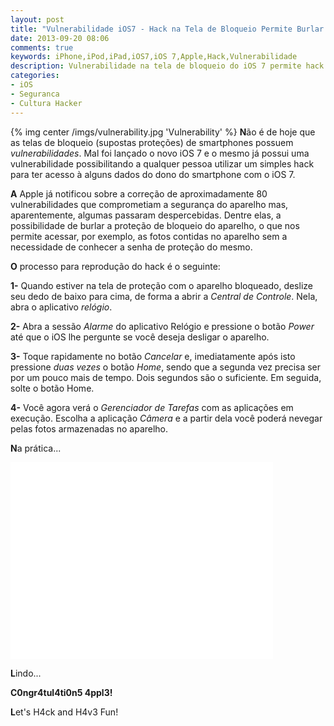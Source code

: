 ```yaml
---
layout: post
title: "Vulnerabilidade iOS7 - Hack na Tela de Bloqueio Permite Burlar Segurança"
date: 2013-09-20 08:06
comments: true
keywords: iPhone,iPod,iPad,iOS7,iOS 7,Apple,Hack,Vulnerabilidade
description: Vulnerabilidade na tela de bloqueio do iOS 7 permite hack que burla a segurança.
categories:
- iOS
- Seguranca
- Cultura Hacker
---
```

{% img center /imgs/vulnerability.jpg 'Vulnerability' %}
**N**ão é de hoje que as telas de bloqueio (supostas proteções) de smartphones possuem *vulnerabilidades*. Mal foi lançado o novo iOS 7 e o mesmo já possui uma vulnerabilidade possibilitando a qualquer pessoa utilizar um simples hack para ter acesso à alguns dados do dono do smartphone com o iOS 7.

**A** Apple já notificou sobre a correção de aproximadamente 80 vulnerabilidades que comprometiam a segurança do aparelho mas, aparentemente, algumas passaram despercebidas. Dentre elas, a possibilidade de burlar a proteção de bloqueio do aparelho, o que nos permite acessar, por exemplo, as fotos contidas no aparelho sem a necessidade de conhecer a senha de proteção do mesmo.

**O** processo para reprodução do hack é o seguinte:

**1-** Quando estiver na tela de proteção com o aparelho bloqueado, deslize seu dedo de baixo para cima, de forma a abrir a *Central de Controle*. Nela, abra o aplicativo *relógio*.

**2-** Abra a sessão *Alarme* do aplicativo Relógio e pressione o botão *Power* até que o iOS lhe pergunte se você deseja desligar o aparelho.

**3-** Toque rapidamente no botão *Cancelar* e, imediatamente após isto pressione *duas vezes* o botão *Home*, sendo que a segunda vez precisa ser por um pouco mais de tempo. Dois segundos são o suficiente. Em seguida, solte o botão Home.

**4-** Você agora verá o *Gerenciador de Tarefas* com as aplicações em execução. Escolha a aplicação *Câmera* e a partir dela você poderá nevegar pelas fotos armazenadas no aparelho.

**N**a prática...

<iframe width="420" height="315" src="//www.youtube.com/embed/v6h_xcER00c" frameborder="0" allowfullscreen></iframe>

**L**indo...

**C0ngr4tul4ti0n5 4ppl3!**

**L**et's H4ck and H4v3 Fun!
